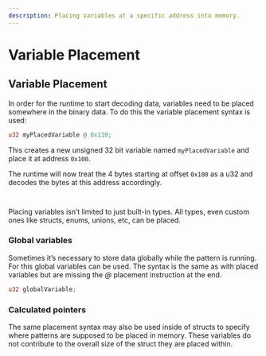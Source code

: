 ```yaml
---
description: Placing variables at a specific address into memory.
---
```


# Variable Placement

## Variable Placement

In order for the runtime to start decoding data, variables need to be placed somewhere in the binary data. To do this the variable placement syntax is used:

```rust
u32 myPlacedVariable @ 0x110;
```

This creates a new unsigned 32 bit variable named `myPlacedVariable` and place it at address `0x100`.

The runtime will now treat the 4 bytes starting at offset `0x100` as a u32 and decodes the bytes at this address accordingly.

&#x20;

<figure><img src="https://imhex.werwolv.net/docs/_images/data6.png" alt=""><figcaption></figcaption></figure>

<figure><img src="https://imhex.werwolv.net/docs/_images/hex4.png" alt=""><figcaption></figcaption></figure>

Placing variables isn’t limited to just built-in types. All types, even custom ones like structs, enums, unions, etc, can be placed.

### Global variables

Sometimes it’s necessary to store data globally while the pattern is running. For this global variables can be used. The syntax is the same as with placed variables but are missing the _@_ placement instruction at the end.

```rust
u32 globalVariable;
```

### Calculated pointers

The same placement syntax may also be used inside of structs to specify where patterns are supposed to be placed in memory. These variables do not contribute to the overall size of the struct they are placed within.
